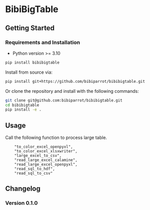 BibiBigTable
===




## Getting Started

### Requirements and Installation

- Python version >= 3.10

```bash
pip install bibibigtable
```

Install from source via:

```bash
pip install git+https://github.com/bibiparrot/bibibigtable.git
```


Or clone the repository and install with the following commands:

```bash
git clone git@github.com:bibiparrot/bibibigtable.git
cd bibibigtable
pip install -e .
```


## Usage

Call the following function to process large table.

```
    "to_color_excel_openpyxl",
    "to_color_excel_xlsxwriter",
    "large_excel_to_csv",
    "read_large_excel_calamine",
    "read_large_excel_openpyxl",
    "read_sql_to_hdf",
    "read_sql_to_csv"
```

## Changelog

### Version 0.1.0 